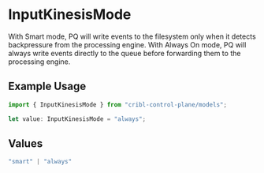 # InputKinesisMode

With Smart mode, PQ will write events to the filesystem only when it detects backpressure from the processing engine. With Always On mode, PQ will always write events directly to the queue before forwarding them to the processing engine.

## Example Usage

```typescript
import { InputKinesisMode } from "cribl-control-plane/models";

let value: InputKinesisMode = "always";
```

## Values

```typescript
"smart" | "always"
```